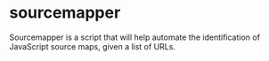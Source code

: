 # sourcemapper
Sourcemapper is a script that will help automate the identification of JavaScript source maps, given a list of URLs.
